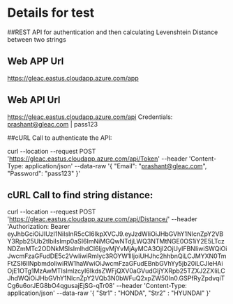 # Details for test
##REST API for authentication and then calculating Levenshtein Distance between two strings

## Web APP Url
https://gleac.eastus.cloudapp.azure.com/app

## Web API Url 
https://gleac.eastus.cloudapp.azure.com/api Credentials: prashant@gleac.com | pass123

##cURL Call to authenticate the API:

curl --location --request POST 'https://gleac.eastus.cloudapp.azure.com/api/Token'
--header 'Content-Type: application/json'
--data-raw '{ "Email": "prashant@gleac.com", "Password": "pass123" }'

## cURL Call to find string distance:

curl --location --request POST 'https://gleac.eastus.cloudapp.azure.com/api/Distance/'
--header 'Authorization: Bearer eyJhbGciOiJIUzI1NiIsInR5cCI6IkpXVCJ9.eyJzdWIiOiJHbGVhY1NlcnZpY2VBY3Rpb25Ub2tlbiIsImp0aSI6ImNiMGQwNTdjLWQ3NTMtNGE0OS1iY2E5LTczNDZmMTc2ODNkMSIsImlhdCI6IjgvMjYvMjAyMCA3OjI2OjUyIFBNIiwiSWQiOiJwcmFzaGFudDE5c2VwIiwiRmlyc3ROYW1lIjoiUHJhc2hhbnQiLCJMYXN0TmFtZSI6IlNpbmdoIiwiRW1haWwiOiJwcmFzaGFudEBnbGVhYy5jb20iLCJleHAiOjE1OTg1MzAwMTIsImlzcyI6IkdsZWFjQXV0aGVudGljYXRpb25TZXJ2ZXIiLCJhdWQiOiJHbGVhY1NlcnZpY2VQb3N0bWFuQ2xpZW50In0.GSPfRyZpdvqiTCg6u6orJEG8bO4qgusajEjSG-qTr08'
--header 'Content-Type: application/json'
--data-raw '{ "Str1" : "HONDA", "Str2" : "HYUNDAI" }'
